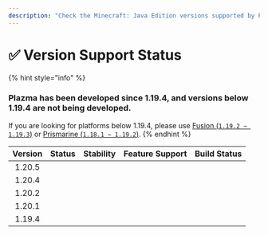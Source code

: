 ```yaml
---
description: "Check the Minecraft: Java Edition versions supported by Plazma."
---
```


# ✅ Version Support Status

{% hint style="info" %}

### Plazma has been developed since 1.19.4, and versions below 1.19.4 are not being developed.

If you are looking for platforms below 1.19.4, please use [Fusion (`1.19.2 ~ 1.19.3`)](https://github.com/RuinedTechnologyUnify/Fusion) or [Prismarine (`1.18.1 ~ 1.19.2`)](https://github.com/PrismarineTeam/Prismarine).
{% endhint %}

| Version |                                                    Status                                                    |                                                    Stability                                                   |                                                 Feature Support                                                |                                                                                Build Status                                                                               |
| :-----: | :----------------------------------------------------------------------------------------------------------: | :------------------------------------------------------------------------------------------------------------: | :------------------------------------------------------------------------------------------------------------: | :-----------------------------------------------------------------------------------------------------------------------------------------------------------------------: |
|  1.20.5 |     <img src="https://img.shields.io/badge/WAITING-gray?style=for-the-badge" alt="" data-size="original">    | <img src="https://img.shields.io/badge/No%20Information-gray?style=for-the-badge" alt="" data-size="original"> | <img src="https://img.shields.io/badge/No%20Information-gray?style=for-the-badge" alt="" data-size="original"> |                               <img src="https://img.shields.io/badge/No%20Information-gray?style=for-the-badge" alt="" data-size="original">                              |
|  1.20.4 |    <img src="https://img.shields.io/badge/ACTIVE-success?style=for-the-badge" alt="" data-size="original">   |       <img src="https://img.shields.io/badge/Good-blue?style=for-the-badge" alt="" data-size="original">       |       <img src="https://img.shields.io/badge/100%-blue?style=for-the-badge" alt="" data-size="original">       | <img src="https://img.shields.io/github/actions/workflow/status/PlazmaMC/Plazma/release.yml?style=for-the-badge&label=%20&branch=ver/1.20.4" alt="" data-size="original"> |
|  1.20.2 |    <img src="https://img.shields.io/badge/MAINTAIN-blue?style=for-the-badge" alt="" data-size="original">    |       <img src="https://img.shields.io/badge/Good-blue?style=for-the-badge" alt="" data-size="original">       |       <img src="https://img.shields.io/badge/100%-blue?style=for-the-badge" alt="" data-size="original">       | <img src="https://img.shields.io/github/actions/workflow/status/PlazmaMC/Plazma/release.yml?style=for-the-badge&label=%20&branch=ver/1.20.2" alt="" data-size="original"> |
|  1.20.1 | <img src="https://img.shields.io/badge/END%20OF%20LIFE-red?style=for-the-badge" alt="" data-size="original"> |       <img src="https://img.shields.io/badge/Good-blue?style=for-the-badge" alt="" data-size="original">       |       <img src="https://img.shields.io/badge/100%-blue?style=for-the-badge" alt="" data-size="original">       |                               <img src="https://img.shields.io/badge/No%20Information-gray?style=for-the-badge" alt="" data-size="original">                              |
|  1.19.4 | <img src="https://img.shields.io/badge/END%20OF%20LIFE-red?style=for-the-badge" alt="" data-size="original"> |       <img src="https://img.shields.io/badge/Good-blue?style=for-the-badge" alt="" data-size="original">       |       <img src="https://img.shields.io/badge/100%-blue?style=for-the-badge" alt="" data-size="original">       |                               <img src="https://img.shields.io/badge/No%20Information-gray?style=for-the-badge" alt="" data-size="original">                              |
